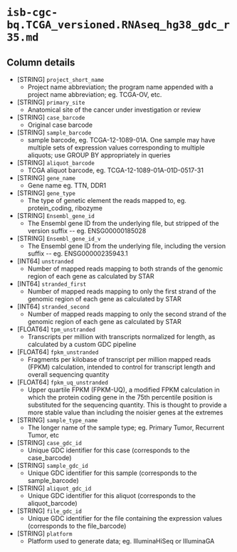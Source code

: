 # `isb-cgc-bq.TCGA_versioned.RNAseq_hg38_gdc_r35.md`

## Column details

* [STRING]    `project_short_name`
  - Project name abbreviation; the program name appended with a project name abbreviation; eg. TCGA-OV, etc.
* [STRING]    `primary_site`
  - Anatomical site of the cancer under investigation or review
* [STRING]    `case_barcode`
  - Original case barcode
* [STRING]    `sample_barcode`
  - sample barcode, eg. TCGA-12-1089-01A. One sample may have multiple sets of expression values corresponding to multiple aliquots; use GROUP BY appropriately in queries
* [STRING]    `aliquot_barcode`
  - TCGA aliquot barcode, eg. TCGA-12-1089-01A-01D-0517-31
* [STRING]    `gene_name`
  - Gene name eg. TTN, DDR1
* [STRING]    `gene_type`
  - The type of genetic element the reads mapped to, eg. protein_coding, ribozyme
* [STRING]    `Ensembl_gene_id`
  - The Ensembl gene ID from the underlying file, but stripped of the version suffix -- eg. ENSG00000185028
* [STRING]    `Ensembl_gene_id_v`
  - The Ensembl gene ID from the underlying file, including the version suffix -- eg. ENSG00000235943.1
* [INT64]    `unstranded`
  - Number of mapped reads mapping to both strands of the genomic region of each gene as calculated by STAR
* [INT64]    `stranded_first`
  - Number of mapped reads mapping to only the first strand of the genomic region of each gene as calculated by STAR
* [INT64]    `stranded_second`
  - Number of mapped reads mapping to only the second strand of the genomic region of each gene as calculated by STAR
* [FLOAT64]    `tpm_unstranded`
  - Transcripts per million with transcripts normalized for length, as calculated by a custom GDC pipeline
* [FLOAT64]    `fpkm_unstranded`
  - Fragments per kilobase of transcript per million mapped reads (FPKM) calculation, intended to control for transcript length and overall sequencing quantity
* [FLOAT64]    `fpkm_uq_unstranded`
  - Upper quartile FPKM (FPKM-UQ), a modified FPKM calculation in which the protein coding gene in the 75th percentile position is substituted for the sequencing quantity. This is thought to provide a more stable value than including the noisier genes at the extremes
* [STRING]    `sample_type_name`
  - The longer name of the sample type; eg. Primary Tumor, Recurrent Tumor, etc
* [STRING]    `case_gdc_id`
  - Unique GDC identifier for this case (corresponds to the case_barcode)
* [STRING]    `sample_gdc_id`
  - Unique GDC identifier for this sample (corresponds to the sample_barcode)
* [STRING]    `aliquot_gdc_id`
  - Unique GDC identifier for this aliquot (corresponds to the aliquot_barcode)
* [STRING]    `file_gdc_id`
  - Unique GDC identifier for the file containing the expression values (corresponds to the file_barcode)
* [STRING]    `platform`
  - Platform used to generate data; eg. IlluminaHiSeq or IlluminaGA

